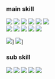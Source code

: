 ### main skill
<p>
  <img src="https://img.shields.io/badge/Kotlin-7F52FF?style=flat&logo=Kotlin&logoColor=white"/>
  <img src="https://img.shields.io/badge/Java-7F52FF?style=flat&logo=Java&logoColor=white"/>
  
  <img src="https://img.shields.io/badge/Spring-6DB33F?style=flat&logo=Spring&logoColor=white"/>
  <img src="https://img.shields.io/badge/Spring Boot-6DB33F?style=flat&logo=SpringBoot&logoColor=white"/>
  <img src="https://img.shields.io/badge/Android-3DDC84?style=flat&logo=Android&logoColor=white"/>
  
  <img src="https://img.shields.io/badge/MySQL-4479A1?style=flat&logo=MySQL&logoColor=white"/>
   
  <br/>
  
  <img src="https://img.shields.io/badge/AWS-232F3E?style=flat&logo=Amazon AWS&logoColor=white"/>
  <img src="https://img.shields.io/badge/AWS EC2-FF9900?style=flat&logo=Amazon EC2&logoColor=white"/>
  <img src="https://img.shields.io/badge/AWS ECS-FF9900?style=flat&logo=Amazon ECS&logoColor=white"/>
  <img src="https://img.shields.io/badge/AWS S3-569A31?style=flat&logo=Amazon S3&logoColor=white"/>
  <img src="https://img.shields.io/badge/AWS RDS-527FFF?style=flat&logo=Amazon RDS&logoColor=white"/>
  
  <br/>
  
  <img src="https://img.shields.io/badge/Git-181717?style=flat&logo=GitHub&logoColor=white"/>]
  <img src="https://img.shields.io/badge/Gradle-02303A?style=flat&logo=Gradle&logoColor=white"/>]
</p>

### sub skill
<p>
  <img src="https://img.shields.io/badge/JavaScript-F7DF1E?style=flat&logo=JavaScript&logoColor=white"/>
  <img src="https://img.shields.io/badge/TypeScript-3178C6?style=flat&logo=TypeScript&logoColor=white"/>
  
  <img src="https://img.shields.io/badge/Node.js-339933?style=flat&logo=Node.js&logoColor=white"/>
  <img src="https://img.shields.io/badge/React-61DAFB?style=flat&logo=React&logoColor=white"/>
  
  <img src="https://img.shields.io/badge/npm-CB3837?style=flat&logo=npm&logoColor=white"/>
</p>
